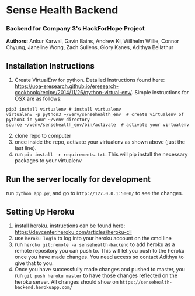 # Sense Health Backend
### Backend for Company 3's HackForHope Project

**Authors:** Ankur Karwal, Gavin Bains, Andrew Ki, Willhelm Willie, Connor Chyung, Janeline Wong, Zach Sullens, Glory Kanes, Adithya Bellathur

## Installation Instructions
1. Create VirtualEnv for python. Detailed Instructions found here: https://uoa-eresearch.github.io/eresearch-cookbook/recipe/2014/11/26/python-virtual-env/. Simple instructions for OSX are as follows:
```
pip3 install virtualenv # install virtualenv
virtualenv -p python3 ~/venv/sensehealth_env  # create virtualenv of python3 in your ~/venv directory
source ~/venv/sensehealth_env/bin/activate  # activate your virtualenv
```
2. clone repo to computer
3. once inside the repo, activate your virtualenv as shown above (just the last line).
4. run `pip install -r requirements.txt`. This will pip install the necessary packages to your virtualenv

## Run the server locally for development
run `python app.py`, and go to `http://127.0.0.1:5000/` to see the changes.

## Setting Up Heroku
1. install heroku. instructions can be found here: https://devcenter.heroku.com/articles/heroku-cli
2. use `heroku login` to log into your heroku account on the cmd line
3. run `heroku git:remote -a sensehealth-backend` to add heroku as a remote repository you can push to. This will let you push to the heroku once you have made changes. You need access so contact Adithya to give that to you.
4. Once you have successfully made changes and pushed to master, you run `git push heroku master` to have those changes reflected on the heroku server. All changes should show on `https://sensehealth-backend.herokuapp.com/`
